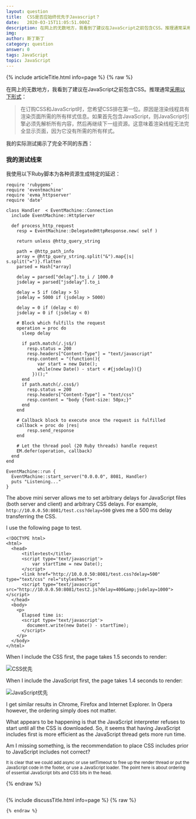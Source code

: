 ```yaml
---
layout: question
title:  CSS是否应始终优先于Javascript？
date:   2020-03-15T11:05:51.000Z
description: 在网上的无数地方，我看到了建议在JavaScript之前包含CSS。推理通常采用以下形式：  在订购CSS和JavaScript时，您希望CSS排在...
img: 
author: 斯丁斯丁
category: question
answer: 0
tags: JavaScript
topic: JavaScript
---
```

<div class="article-root">
  <div class="article">
    {% include articleTitle.html info=page %}
    {% raw %}
    <div class="article-content"><p><font style="vertical-align: inherit;"><font style="vertical-align: inherit;">在网上的无数地方，我看到了建议在JavaScript之前包含CSS。</font><font style="vertical-align: inherit;">推理通常</font></font><a href="https://stackoverflow.com/questions/6005827/what-can-i-do-to-decrease-load-times-of-html-pages/6005832#6005832"><font style="vertical-align: inherit;"><font style="vertical-align: inherit;">采用以下形式</font></font></a><font style="vertical-align: inherit;"><font style="vertical-align: inherit;">：</font></font></p>

<blockquote>
  <p><font style="vertical-align: inherit;"><font style="vertical-align: inherit;">在订购CSS和JavaScript时，您希望CSS排在第一位。</font><font style="vertical-align: inherit;">原因是渲染线程具有渲染页面所需的所有样式信息。</font><font style="vertical-align: inherit;">如果首先包含JavaScript，则JavaScript引擎必须先解析所有内容，然后再继续下一组资源。</font><font style="vertical-align: inherit;">这意味着渲染线程无法完全显示页面，因为它没有所需的所有样式。</font></font></p>
</blockquote>

<p><font style="vertical-align: inherit;"><font style="vertical-align: inherit;">我的实际测试揭示了完全不同的东西： </font></font></p>

<h3><font style="vertical-align: inherit;"><font style="vertical-align: inherit;">我的测试线束</font></font></h3>

<p><font style="vertical-align: inherit;"><font style="vertical-align: inherit;">我使用以下Ruby脚本为各种资源生成特定的延迟： </font></font></p>

<pre><code>require 'rubygems'<font></font>
require 'eventmachine'<font></font>
require 'evma_httpserver'<font></font>
require 'date'<font></font>
<font></font>
class Handler  &lt; EventMachine::Connection<font></font>
  include EventMachine::HttpServer<font></font>
<font></font>
  def process_http_request<font></font>
    resp = EventMachine::DelegatedHttpResponse.new( self )<font></font>
<font></font>
    return unless @http_query_string<font></font>
<font></font>
    path = @http_path_info<font></font>
    array = @http_query_string.split("&amp;").map{|s| s.split("=")}.flatten<font></font>
    parsed = Hash[*array]<font></font>
<font></font>
    delay = parsed["delay"].to_i / 1000.0<font></font>
    jsdelay = parsed["jsdelay"].to_i<font></font>
<font></font>
    delay = 5 if (delay &gt; 5)<font></font>
    jsdelay = 5000 if (jsdelay &gt; 5000)<font></font>
<font></font>
    delay = 0 if (delay &lt; 0) <font></font>
    jsdelay = 0 if (jsdelay &lt; 0)<font></font>
<font></font>
    # Block which fulfills the request<font></font>
    operation = proc do<font></font>
      sleep delay <font></font>
<font></font>
      if path.match(/.js$/)<font></font>
        resp.status = 200<font></font>
        resp.headers["Content-Type"] = "text/javascript"<font></font>
        resp.content = "(function(){<font></font>
            var start = new Date();<font></font>
            while(new Date() - start &lt; #{jsdelay}){}<font></font>
          })();"<font></font>
      end<font></font>
      if path.match(/.css$/)<font></font>
        resp.status = 200<font></font>
        resp.headers["Content-Type"] = "text/css"<font></font>
        resp.content = "body {font-size: 50px;}"<font></font>
      end<font></font>
    end<font></font>
<font></font>
    # Callback block to execute once the request is fulfilled<font></font>
    callback = proc do |res|<font></font>
        resp.send_response<font></font>
    end<font></font>
<font></font>
    # Let the thread pool (20 Ruby threads) handle request<font></font>
    EM.defer(operation, callback)<font></font>
  end<font></font>
end<font></font>
<font></font>
EventMachine::run {<font></font>
  EventMachine::start_server("0.0.0.0", 8081, Handler)<font></font>
  puts "Listening..."<font></font>
}<font></font>
</code></pre>

<p>The above mini server allows me to set arbitrary delays for JavaScript files (both server and client) and arbitrary CSS delays. For example, <code>http://10.0.0.50:8081/test.css?delay=500</code> gives me a 500&nbsp;ms delay transferring the CSS. </p>

<p>I use the following page to test.</p>

<pre><code>&lt;!DOCTYPE html&gt;<font></font>
&lt;html&gt;<font></font>
  &lt;head&gt;<font></font>
      &lt;title&gt;test&lt;/title&gt;<font></font>
      &lt;script type='text/javascript'&gt;<font></font>
          var startTime = new Date();<font></font>
      &lt;/script&gt;<font></font>
      &lt;link href="http://10.0.0.50:8081/test.css?delay=500" type="text/css" rel="stylesheet"&gt;<font></font>
      &lt;script type="text/javascript" src="http://10.0.0.50:8081/test2.js?delay=400&amp;amp;jsdelay=1000"&gt;&lt;/script&gt; <font></font>
  &lt;/head&gt;<font></font>
  &lt;body&gt;<font></font>
    &lt;p&gt;<font></font>
      Elapsed time is: <font></font>
      &lt;script type='text/javascript'&gt;<font></font>
        document.write(new Date() - startTime);<font></font>
      &lt;/script&gt;<font></font>
    &lt;/p&gt;    <font></font>
  &lt;/body&gt;<font></font>
&lt;/html&gt;<font></font>
</code></pre>

<p>When I include the CSS first, the page takes 1.5&nbsp;seconds to render: </p>

<p><img src="https://www.samyoc.com//uploads/users/17010/images/thumbnails/1584270224131.png" data-src="https://www.samyoc.com//uploads/users/17010/images/1584270224131.png" alt="CSS优先"></p>

<p>When I include the JavaScript first, the page takes 1.4&nbsp;seconds to render: </p>

<p><img src="https://www.samyoc.com//uploads/users/17010/images/thumbnails/1584270224133.png" data-src="https://www.samyoc.com//uploads/users/17010/images/1584270224133.png" alt="JavaScript优先"></p>

<p>I get similar results in Chrome, Firefox and Internet&nbsp;Explorer. In Opera however, the ordering simply does not matter.</p>

<p>What appears to be happening is that the JavaScript interpreter refuses to start until all the CSS is downloaded. So, it seems that having JavaScript includes first is more efficient as the JavaScript thread gets more run time. </p>

<p>Am I missing something, is the recommendation to place CSS includes prior to JavaScript includes not correct? </p>

<p><sub>It is clear that we could add async or use setTimeout to free up the render thread or put the JavaScript code in the footer, or use a JavaScript loader. The point here is about ordering of essential JavaScript bits and CSS bits in the head.</sub></p></div>
    {% endraw %}
  </div>
  <p style="height: 0;width:0;overflow: hidden;"> 第1637篇《CSS是否应始终优先于Javascript？》来自Winter(https://github.com/aiyld/aiyld.github.io)的站点</p>
  <div class="discuss-wrapper">
    {% include discussTitle.html info=page %}
    {% raw %}
    
    {% endraw %}
  </div>
<div>
